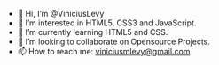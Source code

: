 - 👋 Hi, I’m @ViniciusLevy
- 👀 I’m interested in HTML5, CSS3 and JavaScript.
- 🌱 I’m currently learning HTML5 and CSS.
- 💞️ I’m looking to collaborate on Opensource Projects.
- 📫 How to reach me: viniciusmlevy@gmail.com

<!---
ViniciusLevy/ViniciusLevy is a ✨ special ✨ repository because its `README.md` (this file) appears on your GitHub profile.
You can click the Preview link to take a look at your changes.
--->

